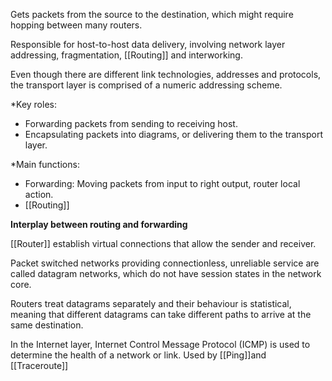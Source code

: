 Gets packets from the source to the destination, which might require hopping between many routers. 

Responsible for host-to-host data delivery, involving network layer addressing, fragmentation, [[Routing]] and interworking.

Even though there are different link technologies, addresses and protocols, the transport layer is comprised of a numeric addressing scheme.

*Key roles:
- Forwarding packets from sending to receiving host.
- Encapsulating packets into diagrams, or delivering them to the transport layer.

*Main functions:
- Forwarding: Moving packets from input to right output, router local action.
- [[Routing]]

**Interplay between routing and forwarding**

[[Router]] establish virtual connections that allow the sender and receiver.

Packet switched networks providing connectionless, unreliable service are called datagram networks, which do not have session states in the network core.

Routers treat datagrams separately and their behaviour is statistical, meaning that different datagrams can take different paths to arrive at the same destination.

In the Internet layer, Internet Control Message Protocol (ICMP) is used to determine the health of a network or link. Used by [[Ping]]and [[Traceroute]]